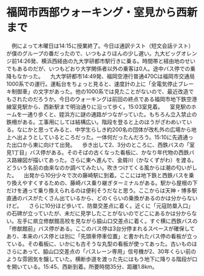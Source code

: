 # 福岡市西部ウォーキング・室見から西新まで

<div class="section">　例によって木曜日は14:15に授業終了。今日は通訳テスト（短文会話テスト）が僕のグループの番だったので、いつもよりほんの少し遅い。九大ビッグオレンジ前14:26発、横浜西経由の九大学研都市駅行きに乗る。時間帯と経由地のせいでもあるのだが、いつもどおり大学関係者以外の乗客は0人。途中バス停での乗降もなかった。 　九大学研都市14:49発、福岡空港行普通470Cは福岡市交通局1000系での運行。運転台をちょっと見ると、速度計の上に「全電気停止ブレーキ制御車」の文字があった。他の1000系では見たことがないので、最近改造でもされたのだろうか。今日のウォーキングは前回の終点である福岡市地下鉄空港線室見駅から、西新駅まで明治通りに沿って歩く。15:03室見着。 　室見駅のホームを一通り歩くと、姪浜方に謎の通路がつながっていた。もちろん立入禁止の鉄柵がある。工事用にしては結構広い。階段を登ると上のほうがざわめいている。なにかと思ってみると、中学生らしき約200名の団体が改札外の広場から地上へ出ようとしているところだった。一体何だったんだろう。15:10に先週通った出口から東に向けて出発。 　歩き出して2、3分のところに、西鉄バスの「室見1丁目」バス停がある。そのそばの古くなった看板に、かなり年代物の西鉄バス路線図が描いてあった。さらに東へ進んで、金屑川（かなくずがわ）を渡る。どういう名前の由来なのか調べてみたい。吹きつけてくる風からは潮の匂いがした。 　出発から10分少々で次の藤崎駅に到着。ここには地下鉄と西鉄バスを乗り換えやすくするための、藤崎バス乗り継ぎターミナルがある。駅から屋根の下だけを通って乗り換えられるのは便利そうだなと思う。ここからは天神・博多駅直通のバスがたくさん出ているから、どのくらいの乗換があるのかは分からないけど。 　さらに10分ほど歩いて、防塁交差点に着く。近くに「元寇防塁入口」の石碑が立っていたが、未だに見学したことがないのでどこにあるかは分からない。左手に県立修猷館高校を見ながら脇山口交差点に着く。すぐ横に西鉄バスの「修猷館前」バス停がある。ここのバス停は3台分停まれるスペースが確保してあり、本来のバス停とは別に「先頭車停車位置」と書かれたバス停の看板が立っている。その看板に、いかにも古そうな丸型の看板が使ってあった。古いものはさらにあって、脇山口交差点の「バスレーン専用」信号機が2、30年くらい前のような雰囲気を醸していた。横断歩道を渡った先にはもう地下に降りる階段が口を開いている。15:45、西新到着。所要時間35分、距離1.8km。</div>